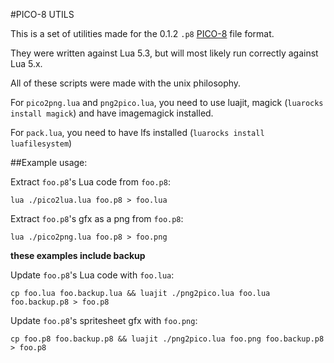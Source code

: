 #PICO-8 UTILS

This is a set of utilities made for the 0.1.2 `.p8` [PICO-8](http://www.lexaloffle.com/pico-8.php) file format.

They were written against Lua 5.3, but will most likely run correctly against Lua 5.x.

All of these scripts were made with the unix philosophy.

For `pico2png.lua` and `png2pico.lua`, you need to use luajit, magick (`luarocks install magick`) and have imagemagick installed.

For `pack.lua`, you need to have lfs installed (`luarocks install luafilesystem`)

##Example usage:

Extract `foo.p8`'s Lua code from `foo.p8`:

`lua ./pico2lua.lua foo.p8 > foo.lua`

Extract `foo.p8`'s gfx as a png from `foo.p8`:

`lua ./pico2png.lua foo.p8 > foo.png`

__these examples include backup__

Update `foo.p8`'s Lua code with `foo.lua`:

`cp foo.lua foo.backup.lua && luajit ./png2pico.lua foo.lua foo.backup.p8 > foo.p8`

Update `foo.p8`'s spritesheet gfx with `foo.png`:

`cp foo.p8 foo.backup.p8 && luajit ./png2pico.lua foo.png foo.backup.p8 > foo.p8`

